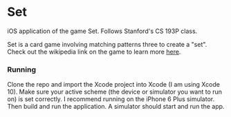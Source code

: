 # Set
iOS application of the game Set.
Follows Stanford's CS 193P class.

Set is a card game involving matching patterns three to create a "set".
Check out the wikipedia link on the game to learn more [here](https://en.wikipedia.org/wiki/Set_(card_game)).

### Running
Clone the repo and import the Xcode project into Xcode (I am using Xcode 10).
Make sure your active scheme (the device or simulator you want to run on) is set correctly. 
I recommend running on the iPhone 6 Plus simulator. 
Then build and run the application. A simulator should start and run the app. 
